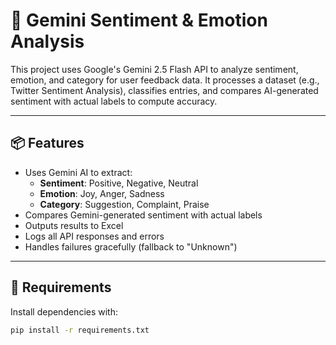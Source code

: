 # 🧠 Gemini Sentiment & Emotion Analysis

This project uses Google's Gemini 2.5 Flash API to analyze sentiment, emotion, and category for user feedback data. It processes a dataset (e.g., Twitter Sentiment Analysis), classifies entries, and compares AI-generated sentiment with actual labels to compute accuracy.

---

## 📦 Features

- Uses Gemini AI to extract:
  - **Sentiment**: Positive, Negative, Neutral
  - **Emotion**: Joy, Anger, Sadness
  - **Category**: Suggestion, Complaint, Praise
- Compares Gemini-generated sentiment with actual labels
- Outputs results to Excel
- Logs all API responses and errors
- Handles failures gracefully (fallback to "Unknown")

---

## 🧰 Requirements

Install dependencies with:

```bash
pip install -r requirements.txt
